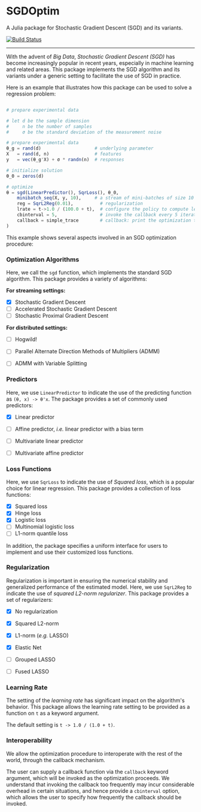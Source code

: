 # SGDOptim

A Julia package for Stochastic Gradient Descent (SGD) and its variants.

[![Build Status](https://travis-ci.org/lindahua/SGDOptim.jl.svg?branch=master)](https://travis-ci.org/lindahua/SGDOptim.jl)

---

With the advent of *Big Data*, *Stochastic Gradient Descent (SGD)* has become increasingly popular in recent years, especially in machine learning and related areas. This package implements the SGD algorithm and its variants under a generic setting to facilitate the use of SGD in practice.

Here is an example that illustrates how this package can be used to solve a regression problem:

```julia

# prepare experimental data

# let d be the sample dimension
#     n be the number of samples
#     σ be the standard deviation of the measurement noise

# prepare experimental data
θ_g = rand(d)                    # underlying parameter
X   = rand(d, n)                 # features
y   = vec(θ_g'X) + σ * randn(n)  # responses

# initialize solution
θ_0 = zeros(d)

# optimize
θ = sgd(LinearPredictor(), SqrLoss(), θ_0,
    minibatch_seq(X, y, 10),     # a stream of mini-batches of size 10
    reg = SqrL2Reg(0.01),          # regularization
    lrate = t->1.0 / (100.0 + t),  # configure the policy to compute learning rate
    cbinterval = 5,                # invoke the callback every 5 iterations
    callback = simple_trace        # callback: print the optimization trace when invoked
)

```

This example shows several aspects involved in an SGD optimization procedure:


### Optimization Algorithms

Here, we call the ``sgd`` function, which implements the standard SGD algorithm. This package provides a variety of algorithms:

**For streaming settings:**

- [x] Stochastic Gradient Descent
- [ ] Accelerated Stochastic Gradient Descent
- [ ] Stochastic Proximal Gradient Descent

**For distributed settings:**

- [ ] Hogwild!
- [ ] Parallel Alternate Direction Methods of Multipliers (ADMM)
- [ ] ADMM with Variable Splitting


### Predictors

Here, we use ``LinearPredictor`` to indicate the use of the predicting function as ``(θ, x) -> θ'x``. The package provides a set of commonly used predictors:

- [x] Linear predictor
- [ ] Affine predictor, *i.e.* linear predictor with a bias term
- [ ] Multivariate linear predictor
- [ ] Multivariate affine predictor


### Loss Functions

Here, we use ``SqrLoss`` to indicate the use of *Squared loss*, which is a popular choice for linear regression. This package provides a collection of loss functions:

- [x] Squared loss
- [x] Hinge loss
- [x] Logistic loss
- [ ] Multinomial logistic loss
- [ ] L1-norm quantile loss

In addition, the package specifies a uniform interface for users to implement and use their customized loss functions.

### Regularization

Regularization is important in ensuring the numerical stability and generalized performance of the estimated model. Here, we use ``SqrL2Reg`` to indicate the use of *squared L2-norm regularizer*. This package provides a set of regularizers:

- [x] No regularization
- [x] Squared L2-norm
- [x] L1-norm (*e.g.* LASSO)
- [x] Elastic Net
- [ ] Grouped LASSO
- [ ] Fused LASSO


### Learning Rate

The setting of the *learning rate* has significant impact on the algorithm's behavior. This package allows the learning rate setting to be provided as a function on ``t`` as a keyword argument.

The default setting is ``t -> 1.0 / (1.0 + t)``.

### Interoperability

We allow the optimization procedure to interoperate with the rest of the world, through the callback mechanism.

The user can supply a callback function via the ``callback`` keyword argument, which will be invoked as the optimization proceeds. We understand that invoking the callback too frequently may incur considerable overhead in certain situations, and hence provide a ``cbinterval`` option, which allows the user to specify how frequently the callback should be invoked.
